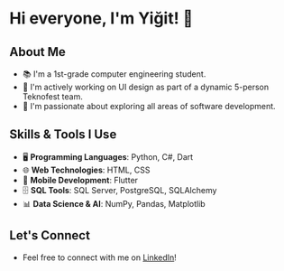 # Hi everyone, I'm Yiğit! 👋

## About Me
- 📚 I'm a 1st-grade computer engineering student.
- 🌱 I'm actively working on UI design as part of a dynamic 5-person Teknofest team.
- 🤝 I'm passionate about exploring all areas of software development.

## Skills & Tools I Use
- 🖥️ **Programming Languages**: Python, C#, Dart
- 🌐 **Web Technologies**: HTML, CSS
- 📱 **Mobile Development**: Flutter
- 🗄️ **SQL Tools**: SQL Server, PostgreSQL, SQLAlchemy
- 📊 **Data Science & AI**: NumPy, Pandas, Matplotlib

## Let's Connect
- Feel free to connect with me on [LinkedIn](https://www.linkedin.com/in/yiğit-can-aktürk-6b48262b6/)!
